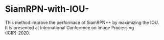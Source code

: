 # SiamRPN-with-IOU-
This method improve the performace of SiamRPN++ by maximizing the IOU.
It is presented at International Conference on Image Processing (ICIP)-2020.
